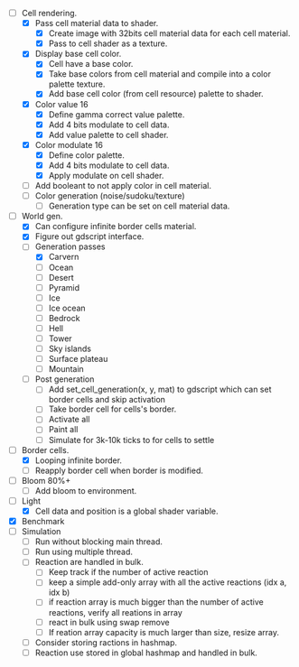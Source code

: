 - [ ] Cell rendering.
    - [x] Pass cell material data to shader.
        - [x] Create image with 32bits cell material data for each cell material.
        - [x] Pass to cell shader as a texture.
    - [x] Display base cell color.
    	- [x] Cell have a base color.
		- [x] Take base colors from cell material and compile into a color palette texture.
		- [x] Add base cell color (from cell resource) palette to shader.
    - [x] Color value 16
		- [x] Define gamma correct value palette.
		- [x] Add 4 bits modulate to cell data.
		- [x] Add value palette to cell shader.
    - [x] Color modulate 16
        - [x] Define color palette.
        - [x] Add 4 bits modulate to cell data.
        - [x] Apply modulate on cell shader.
    - [ ] Add booleant to not apply color in cell material.
    - [ ] Color generation (noise/sudoku/texture)
        - [ ] Generation type can be set on cell material data.
- [ ] World gen.
    - [x] Can configure infinite border cells material.
    - [x] Figure out gdscript interface.
    - [ ] Generation passes
        - [x] Carvern
        - [ ] Ocean
        - [ ] Desert
        - [ ] Pyramid
        - [ ] Ice
        - [ ] Ice ocean
        - [ ] Bedrock
        - [ ] Hell
        - [ ] Tower
        - [ ] Sky islands
        - [ ] Surface plateau
        - [ ] Mountain
    - [ ] Post generation
        - [ ] Add set_cell_generation(x, y, mat) to gdscript which can set border cells and skip activation
        - [ ] Take border cell for cells's border.
        - [ ] Activate all
        - [ ] Paint all
        - [ ] Simulate for 3k-10k ticks to for cells to settle 
- [ ] Border cells.
    - [x] Looping infinite border.
    - [ ] Reapply border cell when border is modified.
- [ ] Bloom 80%+
    - [ ] Add bloom to environment.
- [ ] Light
    - [x] Cell data and position is a global shader variable.
- [x] Benchmark
- [ ] Simulation
    - [ ] Run without blocking main thread.
    - [ ] Run using multiple thread.
    - [ ] Reaction are handled in bulk.
        - [ ] Keep track if the number of active reaction
        - [ ] keep a simple add-only array with all the active reactions (idx a, idx b)
        - [ ] if reaction array is much bigger than the number of active reactions, verify all reations in array
        - [ ] react in bulk using swap remove
        - [ ] If reation array capacity is much larger than size, resize array.
    - [ ] Consider storing ractions in hashmap.
    - [ ] Reaction use stored in global hashmap and handled in bulk.